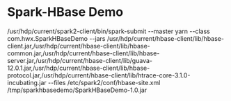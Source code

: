 # Spark-HBase Demo

/usr/hdp/current/spark2-client/bin/spark-submit --master yarn --class com.hwx.SparkHBaseDemo --jars /usr/hdp/current/hbase-client/lib/hbase-client.jar,/usr/hdp/current/hbase-client/lib/hbase-common.jar,/usr/hdp/current/hbase-client/lib/hbase-server.jar,/usr/hdp/current/hbase-client/lib/guava-12.0.1.jar,/usr/hdp/current/hbase-client/lib/hbase-protocol.jar,/usr/hdp/current/hbase-client/lib/htrace-core-3.1.0-incubating.jar --files /etc/spark2/conf/hbase-site.xml /tmp/sparkhbasedemo/SparkHBaseDemo-1.0.jar
